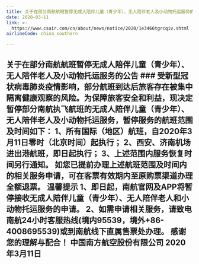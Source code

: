 ```yaml
---
title: 关于在部分南航航班暂停无成人陪伴儿童（青少年）、无人陪伴老人及小动物托运服务的公告
date: 2020-03-11
link: >-
  https://www.csair.com/cn/about/news/notice/2020/1e3466tgrcqiv.shtml
airlineCode: china_southern

---
```

## **关于在部分南航航班暂停无成人陪伴儿童（青少年）、无人陪伴老人及小动物托运服务的公告** ### 受新型冠状病毒肺炎疫情影响，部分航班到达后旅客存在被集中隔离健康观察的风险。为保障旅客安全和利益，现决定暂停部分南航执飞航班的无成人陪伴儿童（青少年）、无人陪伴老人及小动物托运服务，暂停服务的航班范围及时间如下： 1、所有国际（地区）航班，自2020年3月11日零时（北京时间）起执行； 2、西安、济南机场进出港航班，即日起执行； 3、上述范围内服务恢复时间另行通知。 如您已提前办理上述航班范围及时间内的相关服务申请，可在客票有效期内至原购票渠道办理全额退票。 **温馨提示** 1、即日起，南航官网及APP将暂停接收无成人陪伴儿童（青少年）、无人陪伴老人和小动物托运服务的申请。 2、如需申请相关服务，请致电南航24小时客服热线(境内95539，境外+86-4008695539)或到南航线下直属售票处办理。 感谢您的理解与配合！ 中国南方航空股份有限公司 2020年3月11日
